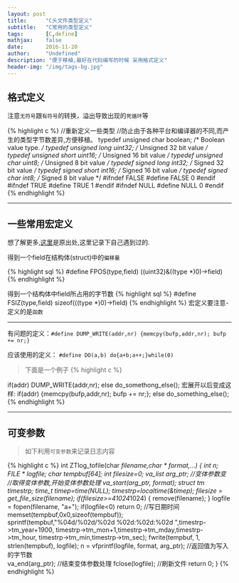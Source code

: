 ```yaml
---
layout: post
title:      "C头文件类型定义"
subtitle:   "C常用的类型定义"
tags:       [C,define]
mathjax:    false
date:       2016-11-20
author:     "Undefined"
description: "便于移植,最好在代码编写的时候 采用格式定义"
header-img: "/img/tags-bg.jpg"
---
```

## 格式定义
注意`无符号`跟`有符号`的转换，溢出导致出现的`死循环`等

{% highlight c %}
	//重新定义一些类型
	//防止由于各种平台和编译器的不同,而产生的类型字节数差异,方便移植。
	typedef  unsigned char      boolean;     /* Boolean value type. */
	typedef  unsigned long	uint32;      /* Unsigned 32 bit value */
	typedef  unsigned short     uint16;      /* Unsigned 16 bit value */
	typedef  unsigned char      uint8;       /* Unsigned 8  bit value */
	typedef  signed long	int32;       /* Signed 32 bit value */
	typedef  signed short       int16;       /* Signed 16 bit value */
	typedef  signed char        int8;        /* Signed 8  bit value */
	#ifndef FALSE
	#define FALSE 0
	#endif	
	#ifndef TRUE
	#define TRUE 1
	#endif
	#ifndef NULL
	#define NULL 0
	#endif
{% endhighlight %}

---

## 一些常用宏定义
想了解更多,[这里](http://www.open-open.com/solution/view/1319888368265)是原出处,这里记录下自己遇到过的.

得到一个field在结构体(struct)中的`偏移量`

{% highlight sql %}
#define FPOS(type,field) ((uint32)&((type *)0)->field)
{% endhighlight %}

得到一个结构体中field所占用的字节数
{% highlight sql %}
#define FSIZ(type,field) sizeof(((type *)0)->field)
{% endhighlight %}
宏定义要注意-定义的是`函数`

***

有问题的定义：`#define DUMP_WRITE(addr,nr) {memcpy(bufp,addr,nr); bufp += nr;}`

应该使用的定义： `#define DO(a,b) do{a+b;a++;}while(0)`

> 下面是一个例子
{% highlight c %}

if(addr)
    DUMP_WRITE(addr,nr);
else
    do_somethong_else();
宏展开以后变成这样:
if(addr)
    {memcpy(bufp,addr,nr); bufp += nr;};
else
    do_something_else();
{% endhighlight %}

---

## 可变参数
> 如下利用`可变参数`来记录日志内容

{% highlight c %}
int ZTlog_tofile(char *filename,char * format,...)
{
    int  n;
    FILE * logfile;
    char tempbuf[64];
    int filesize=0;
    va_list arg_ptr;              //变体参数变
    //取得变体参数,开始变体参数处理
    va_start(arg_ptr, format);
    struct tm *timestrp;
    time_t timep=time(NULL);
    timestrp=localtime(&timep);
    filesize = get_file_size(filename);
    if(filesize>=4*1024*1024)
    {
        remove(filename);
    }
    logfile = fopen(filename, "a+");
    if(logfile<0)
        return 0;
    //写日期时间
    memset(tempbuf,0x0,sizeof(tempbuf));
    sprintf(tempbuf,"%04d/%02d/%02d %02d:%02d:%02d ",timestrp->tm_year+1900,
    	timestrp->tm_mon+1,timestrp->tm_mday,timestrp->tm_hour,
    	timestrp->tm_min,timestrp->tm_sec);
    fwrite(tempbuf, 1, strlen(tempbuf), logfile);
    n = vfprintf(logfile, format, arg_ptr);  //返回值为写入的字节数   
    va_end(arg_ptr); //结束变体参数处理
    fclose(logfile); //刷新文件
    return 0;
}
{% endhighlight %}
